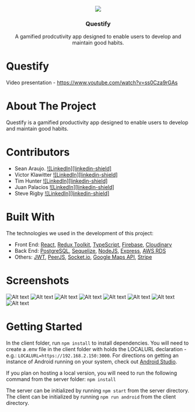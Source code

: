 <p align="center">
<img src="https://media-exp1.licdn.com/dms/image/C4D0BAQFIC6WOWWLvbw/company-logo_200_200/0/1634931014323?e=1643241600&v=beta&t=ApvQZSZ-BdjlQshoRgmOr2Woq1wOK1Gn66Wz_lg5Fec"<br />
  <h3 align="center">Questify</h3>

  <p align="center">
    A gamified prodcutivity app designed to enable users to develop and maintain good habits. <br />

    
  </p>
</p>

# Questify
Video presentation - https://www.youtube.com/watch?v=ss0Cza9rGAs

# About The Project

Questify is a gamified productivity app designed to enable users to develop and maintain good habits.

# Contributors

* Sean Araujo. [![LinkedIn][linkedin-shield]](https://www.linkedin.com/in/sean-araujo1993/)
* Victor Klawitter [![LinkedIn][linkedin-shield]](https://www.linkedin.com/in/victor-klawitter/)
* Tim Hunter [![LinkedIn][linkedin-shield]](https://www.linkedin.com/in/timothyh94/)
* Juan Palacios [![LinkedIn][linkedin-shield]](https://www.linkedin.com/in/juanpalacios92/)
* Steve Rigby [![LinkedIn][linkedin-shield]](https://www.linkedin.com/in/schtvr/)


# Built With

The technologies we used in the development of this project:
* Front End: [React](https://reactnative.dev/), [Redux Toolkit](https://redux-toolkit.js.org/), [TypeScript](https://www.typescriptlang.org/), [Firebase](https://firebase.google.com/), [Cloudinary](https://cloudinary.com/)
* Back End: [PostgreSQL](https://www.postgresql.org/), [Sequelize](https://sequelize.org/), [NodeJS](https://nodejs.org/en/), [Express](http://expressjs.com/), [AWS RDS](https://aws.amazon.com/rds/)
* Others: [JWT](https://jwt.io/), [PeerJS](https://peerjs.com/), [Socket.io](https://socket.io/), [Google Maps API](https://developers.google.com/maps/apis-by-platform), [Stripe](https://stripe.com/docs/api)

# Screenshots
![Alt text](https://i.imgur.com/DrdqsBS.png)
![Alt text](https://i.imgur.com/HVglYHK.png)
![Alt text](https://i.imgur.com/AtKJ6lT.png)
![Alt text](https://i.imgur.com/FaPsOSK.png)
![Alt text](https://i.imgur.com/8At4lw8.png)
![Alt text](https://i.imgur.com/tLcHnt0.png)
![Alt text](https://i.imgur.com/PqURaui.png)
![Alt text](https://i.imgur.com/LgnQ6nn.png)

# Getting Started
In the client folder, run ```npm install``` to install dependencies. You will need to create a .env file in the client folder with holds the LOCALURL declaration - e.g.: ```LOCALURL=https://192.168.2.150:3000```. For directions on getting an instance of Android running on your system, check out [Android Studio](https://developer.android.com/studio/).

If you plan on hosting a local version, you will need to run the following command from the server folder:
```npm install```

The server can be initialized by running ```npm start``` from the server directory.
The client can be initialized by running ```npm run android``` from the client directory. 
